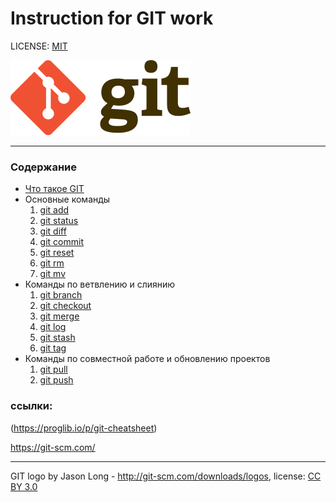 # Instruction for GIT work

LICENSE: [MIT](./license.md)

![git-logo](./assets/logo.png)
___

### Содержание
- [Что такое GIT](./about.md)
- Основные команды
  1. [git add](./add.md)
  2. [git status](./status.md)
  3. [git diff](./diff.md)
  4. [git commit](./commit.md)
  5. [git reset](./reset.md)
  6. [git rm](./rm.md)
  7. [git mv](./mv.md)
- Команды по ветвлению и слиянию
  1. [git branch](./branch.md)
  2. [git checkout](./checkout.md)
  3. [git merge](./merge.md)
  4. [git log](./log.md)
  5. [git stash](./stash.md)
  6. [git tag](./tag.md)
- Команды по совместной работе и обновлению проектов
  1. [git pull](./pull.md)
  2. [git push](./push.md)

### ссылки:
(https://proglib.io/p/git-cheatsheet)

https://git-scm.com/





___

GIT logo by Jason Long - http://git-scm.com/downloads/logos, license: [CC BY 3.0](https://creativecommons.org/licenses/by/3.0/)